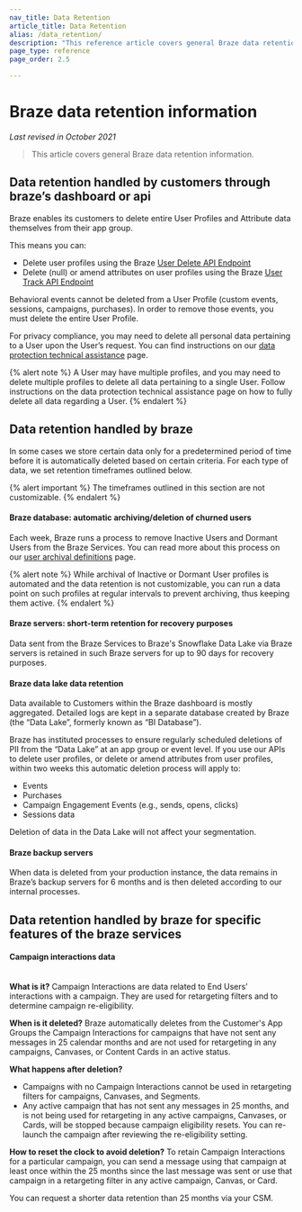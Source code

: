 ```yaml
---
nav_title: Data Retention
article_title: Data Retention
alias: /data_retention/
description: "This reference article covers general Braze data retention information."
page_type: reference
page_order: 2.5

---
```


<!--
Warning! Don't make any changes to this document without approval from the legal department.
-->

# Braze data retention information

*Last revised in October 2021*

> This article covers general Braze data retention information.

## Data retention handled by customers through braze’s dashboard or api

Braze enables its customers to delete entire User Profiles and Attribute data themselves from their app group.

This means you can: 
- Delete user profiles using the Braze [User Delete API Endpoint]({{site.baseurl}}/api/endpoints/user_data/post_user_delete/) 
- Delete (null) or amend attributes on user profiles using the Braze [User Track API Endpoint]({{site.baseurl}}/api/endpoints/user_data/post_user_track/)

Behavioral events cannot be deleted from a User Profile (custom events, sessions, campaigns, purchases). In order to remove those events, you must delete the entire User Profile.

For privacy compliance, you may need to delete all personal data pertaining to a User upon the User’s request. You can find instructions on our [data protection technical assistance]({{site.baseurl}}/help/dp-technical-assistance/#the-right-to-erasure) page.

{% alert note %}
A User may have multiple profiles, and you may need to delete multiple profiles to delete all data pertaining to a single User. Follow instructions on the data protection technical assistance page on how to fully delete all data regarding a User.
{% endalert %}

## Data retention handled by braze

In some cases we store certain data only for a predetermined period of time before it is automatically deleted based on certain criteria. For each type of data, we set retention timeframes outlined below.

{% alert important %} The timeframes outlined in this section are not customizable. {% endalert %}

#### Braze database: automatic archiving/deletion of churned users

Each week, Braze runs a process to remove Inactive Users and Dormant Users from the Braze Services. You can read more about this process on our [user archival definitions]({{site.baseurl}}/user_guide/data_and_analytics/user_data_collection/user_archival/) page.

{% alert note %} While archival of Inactive or Dormant User profiles is automated and the data retention is not customizable, you can run a data point on such profiles at regular intervals to prevent archiving, thus keeping them active. {% endalert %}

#### Braze servers: short-term retention for recovery purposes

Data sent from the Braze Services to Braze's Snowflake Data Lake via Braze servers is retained in such Braze servers for up to 90 days for recovery purposes.

#### Braze data lake data retention

Data available to Customers within the Braze dashboard is mostly aggregated. Detailed logs are kept in a separate database created by Braze (the “Data Lake”, formerly known as “BI Database”).

Braze has instituted processes to ensure regularly scheduled deletions of PII from the “Data Lake” at an app group or event level. If you use our APIs to delete user profiles, or delete or amend attributes from user profiles, within two weeks this automatic deletion process will apply to:

- Events
- Purchases
- Campaign Engagement Events (e.g., sends, opens, clicks)
- Sessions data

Deletion of data in the Data Lake will not affect your segmentation.

#### Braze backup servers

When data is deleted from your production instance, the data remains in Braze’s backup servers for 6 months and is then deleted according to our internal processes.

## Data retention handled by braze for specific features of the braze services
 
#### Campaign interactions data 
 
<br>**What is it?** Campaign Interactions are data related to End Users’ interactions with a campaign. They are used for retargeting filters and to determine campaign re-eligibility.
 
**When is it deleted?** Braze automatically deletes from the Customer's App Groups the Campaign Interactions for campaigns that have not sent any messages in 25 calendar months and are not used for retargeting in any campaigns, Canvases, or Content Cards in an active status.
 
**What happens after deletion?**
 - Campaigns with no Campaign Interactions cannot be used in retargeting filters for campaigns, Canvases, and Segments.
 - Any active campaign that has not sent any messages in 25 months, and is not being used for retargeting in any active campaigns, Canvases, or Cards, will be stopped because campaign eligibility resets. You can re-launch the campaign after reviewing the re-eligibility setting.
 
**How to reset the clock to avoid deletion?** To retain Campaign Interactions for a particular campaign, you can send a message using that campaign at least once within the 25 months since the last message was sent or use that campaign in a retargeting filter in any active campaign, Canvas, or Card.
 
You can request a shorter data retention than 25 months via your CSM.

